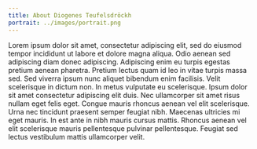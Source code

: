 ```yaml
---
title: About Diogenes Teufelsdröckh
portrait: ../images/portrait.png
---
```

Lorem ipsum dolor sit amet, consectetur adipiscing elit, sed do eiusmod tempor
incididunt ut labore et dolore magna aliqua. Odio aenean sed adipiscing diam donec
adipiscing. Adipiscing enim eu turpis egestas pretium aenean pharetra. Pretium
lectus quam id leo in vitae turpis massa sed. Sed viverra ipsum nunc aliquet
bibendum enim facilisis. Velit scelerisque in dictum non. In metus vulputate eu
scelerisque. Ipsum dolor sit amet consectetur adipiscing elit duis. Nec ullamcorper
sit amet risus nullam eget felis eget. Congue mauris rhoncus aenean vel elit
scelerisque. Urna nec tincidunt praesent semper feugiat nibh. Maecenas ultricies mi
eget mauris. In est ante in nibh mauris cursus mattis. Rhoncus aenean vel elit
scelerisque mauris pellentesque pulvinar pellentesque. Feugiat sed lectus vestibulum
mattis ullamcorper velit.